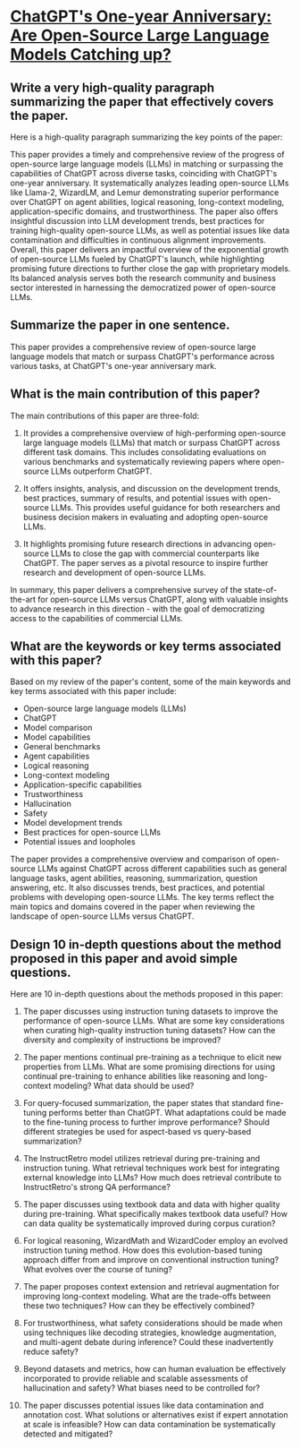 # [ChatGPT's One-year Anniversary: Are Open-Source Large Language Models   Catching up?](https://arxiv.org/abs/2311.16989)

## Write a very high-quality paragraph summarizing the paper that effectively covers the paper.

 Here is a high-quality paragraph summarizing the key points of the paper:

This paper provides a timely and comprehensive review of the progress of open-source large language models (LLMs) in matching or surpassing the capabilities of ChatGPT across diverse tasks, coinciding with ChatGPT's one-year anniversary. It systematically analyzes leading open-source LLMs like Llama-2, WizardLM, and Lemur demonstrating superior performance over ChatGPT on agent abilities, logical reasoning, long-context modeling, application-specific domains, and trustworthiness. The paper also offers insightful discussion into LLM development trends, best practices for training high-quality open-source LLMs, as well as potential issues like data contamination and difficulties in continuous alignment improvements. Overall, this paper delivers an impactful overview of the exponential growth of open-source LLMs fueled by ChatGPT's launch, while highlighting promising future directions to further close the gap with proprietary models. Its balanced analysis serves both the research community and business sector interested in harnessing the democratized power of open-source LLMs.


## Summarize the paper in one sentence.

 This paper provides a comprehensive review of open-source large language models that match or surpass ChatGPT's performance across various tasks, at ChatGPT's one-year anniversary mark.


## What is the main contribution of this paper?

 The main contributions of this paper are three-fold:

1. It provides a comprehensive overview of high-performing open-source large language models (LLMs) that match or surpass ChatGPT across different task domains. This includes consolidating evaluations on various benchmarks and systematically reviewing papers where open-source LLMs outperform ChatGPT.

2. It offers insights, analysis, and discussion on the development trends, best practices, summary of results, and potential issues with open-source LLMs. This provides useful guidance for both researchers and business decision makers in evaluating and adopting open-source LLMs. 

3. It highlights promising future research directions in advancing open-source LLMs to close the gap with commercial counterparts like ChatGPT. The paper serves as a pivotal resource to inspire further research and development of open-source LLMs.

In summary, this paper delivers a comprehensive survey of the state-of-the-art for open-source LLMs versus ChatGPT, along with valuable insights to advance research in this direction - with the goal of democratizing access to the capabilities of commercial LLMs.


## What are the keywords or key terms associated with this paper?

 Based on my review of the paper's content, some of the main keywords and key terms associated with this paper include:

- Open-source large language models (LLMs)
- ChatGPT
- Model comparison 
- Model capabilities 
- General benchmarks
- Agent capabilities
- Logical reasoning  
- Long-context modeling
- Application-specific capabilities
- Trustworthiness 
- Hallucination
- Safety
- Model development trends
- Best practices for open-source LLMs
- Potential issues and loopholes

The paper provides a comprehensive overview and comparison of open-source LLMs against ChatGPT across different capabilities such as general language tasks, agent abilities, reasoning, summarization, question answering, etc. It also discusses trends, best practices, and potential problems with developing open-source LLMs. The key terms reflect the main topics and domains covered in the paper when reviewing the landscape of open-source LLMs versus ChatGPT.


## Design 10 in-depth questions about the method proposed in this paper and avoid simple questions.

 Here are 10 in-depth questions about the methods proposed in this paper:

1. The paper discusses using instruction tuning datasets to improve the performance of open-source LLMs. What are some key considerations when curating high-quality instruction tuning datasets? How can the diversity and complexity of instructions be improved?

2. The paper mentions continual pre-training as a technique to elicit new properties from LLMs. What are some promising directions for using continual pre-training to enhance abilities like reasoning and long-context modeling? What data should be used?

3. For query-focused summarization, the paper states that standard fine-tuning performs better than ChatGPT. What adaptations could be made to the fine-tuning process to further improve performance? Should different strategies be used for aspect-based vs query-based summarization?  

4. The InstructRetro model utilizes retrieval during pre-training and instruction tuning. What retrieval techniques work best for integrating external knowledge into LLMs? How much does retrieval contribute to InstructRetro's strong QA performance?

5. The paper discusses using textbook data and data with higher quality during pre-training. What specifically makes textbook data useful? How can data quality be systematically improved during corpus curation?

6. For logical reasoning, WizardMath and WizardCoder employ an evolved instruction tuning method. How does this evolution-based tuning approach differ from and improve on conventional instruction tuning? What evolves over the course of tuning?

7. The paper proposes context extension and retrieval augmentation for improving long-context modeling. What are the trade-offs between these two techniques? How can they be effectively combined?

8. For trustworthiness, what safety considerations should be made when using techniques like decoding strategies, knowledge augmentation, and multi-agent debate during inference? Could these inadvertently reduce safety?

9. Beyond datasets and metrics, how can human evaluation be effectively incorporated to provide reliable and scalable assessments of hallucination and safety? What biases need to be controlled for?

10. The paper discusses potential issues like data contamination and annotation cost. What solutions or alternatives exist if expert annotation at scale is infeasible? How can data contamination be systematically detected and mitigated?
